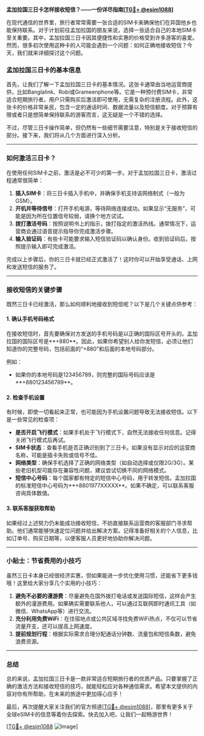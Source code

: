**孟加拉国三日卡怎样接收短信？——一份详尽指南[[TG💪+ @esim1088](https://t.me/s/esim1088)]**

在现代通信的世界里，旅行者常常需要一张合适的SIM卡来确保他们在异国他乡也能保持联系。对于计划前往孟加拉国的朋友来说，选择一张适合自己的本地SIM卡至关重要。其中，孟加拉国三日卡因其便捷性和实惠的价格受到许多游客的喜爱。然而，很多初次使用这种卡的人可能会遇到一个问题：如何正确地接收短信？今天，我们就来详细探讨这个问题。

### 孟加拉国三日卡的基本信息

首先，让我们了解一下孟加拉国三日卡的基本情况。这张卡通常由当地运营商提供，比如Banglalink、Robi或Grameenphone等。它是一种预付费SIM卡，非常适合短期旅行者。用户只需购买后激活即可使用，无需复杂的注册流程。此外，这张卡的价格非常亲民，包含一定的通话时间、数据流量以及短信额度。对于预算有限或者只是想简单保持联系的游客而言，这无疑是一个不错的选择。

不过，尽管三日卡操作简单，但仍然有一些细节需要注意，特别是关于接收短信的部分。接下来，我们将从几个方面进行深入分析。

---

### 如何激活三日卡？

在使用任何SIM卡之前，激活是必不可少的第一步。对于孟加拉国三日卡，激活过程通常很简单：

1. **插入SIM卡**：将三日卡插入手机中，并确保手机支持该网络制式（一般为GSM）。
2. **开机并等待信号**：打开手机电源，等待网络连接成功。如果显示“无服务”，可能是因为所在位置信号较弱，请换个地方试试。
3. **拨打激活号码**：按照说明书上的指示，拨打指定的激活热线。通常情况下，运营商会通过语音提示指导你完成激活步骤。
4. **输入验证码**：有些卡可能要求输入短信验证码以确认身份。收到验证码后，按照提示输入即可完成激活。

完成以上步骤后，你的三日卡就已经正式激活了！这时你可以开始享受通话、上网和发送短信的服务了。

---

### 接收短信的关键步骤

既然三日卡已经激活，那么如何顺利地接收到短信呢？以下是几个关键点供参考：

#### 1. 确认手机号码格式
在接收短信时，首先要确保对方发送的手机号码是以正确的国际区号开头的。孟加拉国的国际区号是**+880**。因此，如果你希望别人给你发短信，必须让他们知道你的完整号码，包括前面的“+880”和后面的本地号码部分。

例如：
- 如果你的本地号码是123456789，则完整的国际号码应该是**+880123456789**。

#### 2. 检查手机设置
有时候，即使一切看起来正常，也可能因为手机设置问题导致无法接收短信。以下是一些常见的检查项：

- **是否开启飞行模式**：如果手机处于飞行模式下，自然无法接收任何信息。记得关闭飞行模式后再试。
- **SIM卡状态**：查看手机是否正确识别到了三日卡。如果没有显示对应的运营商名称，可能是插卡失败或信号不佳。
- **网络类型**：确保手机选择了正确的网络类型（如自动选择或仅限2G/3G）。某些老旧机型可能存在兼容性问题，建议尝试切换不同的网络模式。
- **短信中心号码**：每个国家都有特定的短信中心号码，用于转发短信。孟加拉国的标准短信中心号码为**+8801977XXXXX**。如果不确定，可以联系客服咨询具体数值。

#### 3. 联系客服获取帮助
如果经过上述努力仍未能成功接收短信，不妨直接联系运营商的客服部门寻求帮助。他们通常能够快速定位问题并给出解决方案。记得准备好相关的个人信息，比如订单号、购买日期等，以便客服人员更好地协助你解决问题。

---

### 小贴士：节省费用的小技巧

虽然三日卡本身已经很经济实惠，但如果能进一步优化使用习惯，还能省下更多钱哦！这里给大家分享几个实用的小技巧：

1. **避免不必要的漫游费**：尽量避免在国外拨打电话或发送国际短信，这样会产生额外的漫游费用。如果确实需要联系他人，可以通过互联网即时通讯工具（如微信、WhatsApp等）进行交流。
2. **充分利用免费WiFi**：在住宿地点或公共区域寻找免费WiFi热点，不仅可以节省流量开支，还可以提高上网速度。
3. **提前规划行程**：根据实际需求合理分配通话分钟数、流量包和短信条数，避免浪费资源。

---

### 总结

总的来说，孟加拉国三日卡是一款非常适合短期旅行者的优质产品。只要掌握了正确的激活方法和接收短信的技巧，就能轻松应对各种通信需求。希望本文提供的内容对你有所帮助，在未来的旅途中更加得心应手！

最后，再次提醒大家关注我们的官方频道[[TG💪+ @esim1088](https://t.me/s/esim1088)]，那里有更多关于全球eSIM卡的信息等着你去探索。快去加入吧，让我们一起畅游世界！

[[TG💪+ @esim1088](https://t.me/s/esim1088) ![Image](https://i.postimg.cc/4NQfJmqS/Snipaste-2025-05-13-00-14-12.png)]